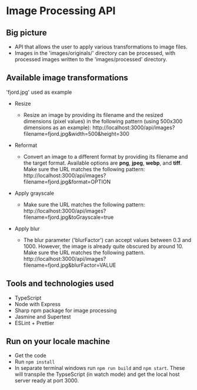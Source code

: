 # Image Processing API

## Big picture

- API that allows the user to apply various transformations to image files.
- Images in the 'images/originals/' directory can be processed, with processed images written to the 'images/processed' directory.

## Available image transformations

'fjord.jpg' used as example

- Resize

  - Resize an image by providing its filename and the resized dimensions (pixel values) in the following pattern (using 500x300 dimensions as an example):
    http://localhost:3000/api/images?filename=fjord.jpg&width=500&height=300

- Reformat
  - Convert an image to a different format by providing its filename and the target format. Available options are **png**, **jpeg**, **webp**, and **tiff**. Make sure the URL matches the following pattern:
    http://localhost:3000/api/images?filename=fjord.jpg&format=OPTION
- Apply grayscale

  - Make sure the URL matches the following pattern: http://localhost:3000/api/images?filename=fjord.jpg&toGrayscale=true

- Apply blur
  - The blur parameter ('blurFactor') can accept values between 0.3 and 1000. However, the image is already quite obscured by around 10. Make sure the URL matches the following pattern.
    http://localhost:3000/api/images?filename=fjord.jpg&blurFactor=VALUE

## Tools and technologies used

- TypeScript
- Node with Express
- Sharp npm package for image processing
- Jasmine and Supertest
- ESLint + Prettier

## Run on your locale machine

- Get the code
- Run `npm install`
- In separate terminal windows run `npm run build` and `npm start`. These will transpile the TypseScript (in watch mode) and get the local host server ready at port 3000.
